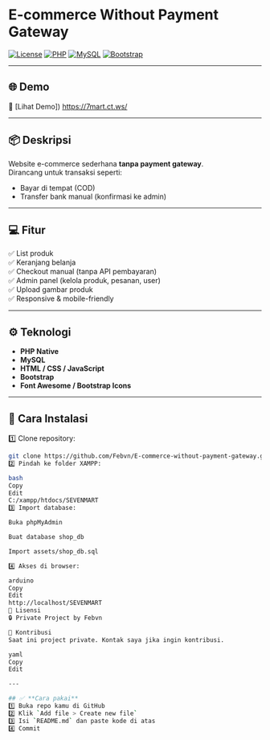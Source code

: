 # E-commerce Without Payment Gateway

[![License](https://img.shields.io/badge/license-Private-red.svg)](https://github.com/Febvn/E-commerce-without-payment-gateway)
[![PHP](https://img.shields.io/badge/PHP-7.x-blue.svg)](https://www.php.net/)
[![MySQL](https://img.shields.io/badge/MySQL-8.x-orange.svg)](https://www.mysql.com/)
[![Bootstrap](https://img.shields.io/badge/Bootstrap-5.x-purple.svg)](https://getbootstrap.com/)

---

## 🌐 **Demo**
🚀 [Lihat Demo]) https://7mart.ct.ws/ 

---

## 📦 **Deskripsi**
Website e-commerce sederhana **tanpa payment gateway**.  
Dirancang untuk transaksi seperti:
- Bayar di tempat (COD)
- Transfer bank manual (konfirmasi ke admin)

---

## 💻 **Fitur**
✅ List produk  
✅ Keranjang belanja  
✅ Checkout manual (tanpa API pembayaran)  
✅ Admin panel (kelola produk, pesanan, user)  
✅ Upload gambar produk  
✅ Responsive & mobile-friendly  

---

## ⚙ **Teknologi**
- **PHP Native**
- **MySQL**
- **HTML / CSS / JavaScript**
- **Bootstrap**
- **Font Awesome / Bootstrap Icons**

---

## 🚀 **Cara Instalasi**
1️⃣ Clone repository:
```bash
git clone https://github.com/Febvn/E-commerce-without-payment-gateway.git
2️⃣ Pindah ke folder XAMPP:

bash
Copy
Edit
C:/xampp/htdocs/SEVENMART
3️⃣ Import database:

Buka phpMyAdmin

Buat database shop_db

Import assets/shop_db.sql

4️⃣ Akses di browser:

arduino
Copy
Edit
http://localhost/SEVENMART
📜 Lisensi
🔒 Private Project by Febvn

🙌 Kontribusi
Saat ini project private. Kontak saya jika ingin kontribusi.

yaml
Copy
Edit

---

## ✅ **Cara pakai**
1️⃣ Buka repo kamu di GitHub  
2️⃣ Klik `Add file > Create new file`  
3️⃣ Isi `README.md` dan paste kode di atas  
4️⃣ Commit  
